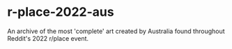 # r-place-2022-aus
An archive of the most 'complete' art created by Australia found throughout Reddit's 2022 r/place event.
